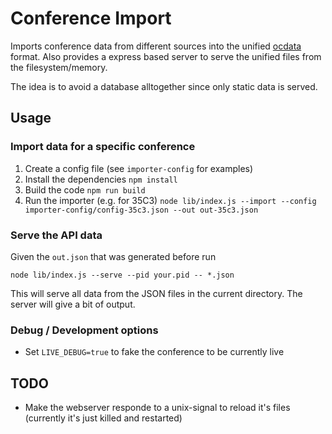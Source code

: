 # Conference Import

Imports conference data from different sources into the unified [ocdata](https://github.com/ocdata/re-data) format. Also provides a express based server to serve the unified files from the filesystem/memory. 

The idea is to avoid a database alltogether since only static data is served. 

## Usage

### Import data for a specific conference

1. Create a config file (see `importer-config` for examples)
2. Install the dependencies `npm install`
3. Build the code `npm run build`
4. Run the importer (e.g. for 35C3) `node lib/index.js --import --config importer-config/config-35c3.json --out out-35c3.json`

### Serve the API data

Given the `out.json` that was generated before run

`node lib/index.js --serve --pid your.pid -- *.json`

This will serve all data from the JSON files in the current directory. The server will give a bit of output.

### Debug / Development options

- Set `LIVE_DEBUG=true` to fake the conference to be currently live

## TODO

- Make the webserver responde to a unix-signal to reload it's files (currently it's just killed and restarted)
